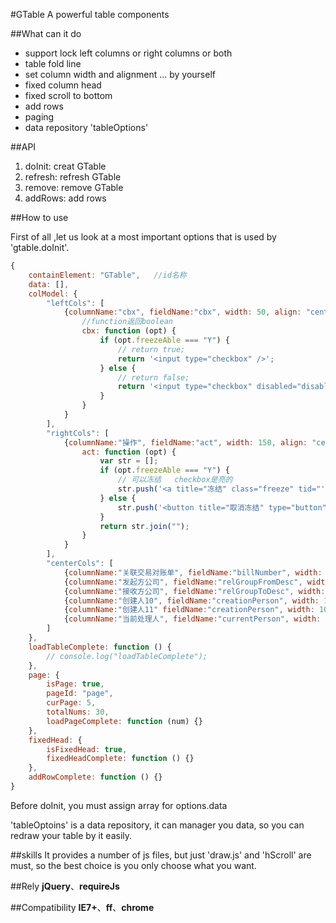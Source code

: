 #GTable
A powerful table components

##What can it do
   
   * support lock left columns or right columns or both
   * table fold line
   * set column width and alignment ... by yourself
   * fixed column head
   * fixed scroll to bottom
   * add rows
   * paging
   * data repository 'tableOptions'

##API

1. doInit: creat GTable
2. refresh: refresh GTable
3. remove: remove GTable
4. addRows: add rows

##How to use

First of all ,let us look at a most important options that is used by 'gtable.doInit'.
    
```javascript
{
    containElement: "GTable",   //id名称
    data: [],
    colModel: {
        "leftCols": [
            {columnName:"cbx", fieldName:"cbx", width: 50, align: "center", isShow: true, areaElement:"checkbox", 
                //function返回boolean
                cbx: function (opt) {
                    if (opt.freezeAble === "Y") {
                        // return true;
                        return '<input type="checkbox" />';
                    } else {
                        // return false;
                        return '<input type="checkbox" disabled="disabled"/>';
                    }
                }
            }
        ],
        "rightCols": [
            {columnName:"操作", fieldName:"act", width: 150, align: "center", isShow: true, 
                act: function (opt) {
                    var str = [];
                    if (opt.freezeAble === "Y") {
                        // 可以冻结   checkbox是亮的
                        str.push('<a title="冻结" class="freeze" tid="'+opt.billId+'">冻结</a>');
                    } else {
                        str.push('<button title="取消冻结" type="button" class="btn btn-default ml10 unfreeze" tid="'+opt.billId+'"> <span class="icon unfreezeIcon"></span>取消冻结</button>');
                    }
                    return str.join("");
                }
            }
        ],
        "centerCols": [
            {columnName:"关联交易对账单", fieldName:"billNumber", width: 200, align: "left", isShow: true, areaElement:"select"},
            {columnName:"发起方公司", fieldName:"relGroupFromDesc", width: 150, align: "left", isShow: true, areaElement:"textarea"},
            {columnName:"接收方公司", fieldName:"relGroupToDesc", width: 150, align: "left", isShow: true, areaElement:"input"},
            {columnName:"创建人10", fieldName:"creationPerson", width: 100, align: "center", isShow: true, areaElement:"input"},
            {columnName:"创建人11" fieldName:"creationPerson", width: 100, align: "center", isShow: true, areaElement:"input"},
            {columnName:"当前处理人", fieldName:"currentPerson", width: 200, align: "center", isShow: true, areaElement:"input"}
        ]
    },
    loadTableComplete: function () {
        // console.log("loadTableComplete");
    },
    page: {
        isPage: true,
        pageId: "page",
        curPage: 5,
        totalNums: 30,
        loadPageComplete: function (num) {}
    },
    fixedHead: {
        isFixedHead: true,
        fixedHeadComplete: function () {}
    },
    addRowComplete: function () {}
}
```

Before doInit, you must assign array for options.data

'tableOptoins' is a data repository, it can manager you data, so you can redraw your table by it easily.

##skills
It provides a number of js files, but just 'draw.js' and 'hScroll' are must, so the best choice is you only choose what you want.

##Rely
**jQuery**、**requireJs**

##Compatibility
**IE7+**、**ff**、**chrome**

